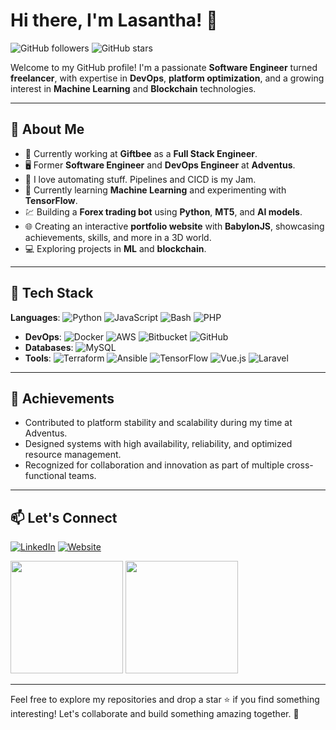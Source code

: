 # Hi there, I'm Lasantha! 👋

![GitHub followers](https://img.shields.io/github/followers/LasanthaSudeera?label=Follow%20Me&style=social) ![GitHub stars](https://img.shields.io/github/stars/LasanthaSudeera?affiliations=OWNER%2CCOLLABORATOR&label=Profile%20Stars&style=social)

Welcome to my GitHub profile! I'm a passionate **Software Engineer** turned **freelancer**, with expertise in **DevOps**, **platform optimization**, and a growing interest in **Machine Learning** and **Blockchain** technologies.

---

## 🚀 About Me
- 💼 Currently working at **Giftbee** as a **Full Stack Engineer**.
- 🖥️ Former **Software Engineer** and **DevOps Engineer** at **Adventus**.
- 🎯 I love automating stuff. Pipelines and CICD is my Jam.
- 🤖 Currently learning **Machine Learning** and experimenting with **TensorFlow**.
- 💹 Building a **Forex trading bot** using **Python**, **MT5**, and **AI models**.
- 🌐 Creating an interactive **portfolio website** with **BabylonJS**, showcasing achievements, skills, and more in a 3D world.
- 💻 Exploring projects in **ML** and **blockchain**.

---

## 🔧 Tech Stack
**Languages**: ![Python](https://img.shields.io/badge/Python-3776AB?style=for-the-badge&logo=python&logoColor=white) ![JavaScript](https://img.shields.io/badge/JavaScript-F7DF1E?style=for-the-badge&logo=javascript&logoColor=black) ![Bash](https://img.shields.io/badge/Bash-4EAA25?style=for-the-badge&logo=gnu-bash&logoColor=white) ![PHP](https://img.shields.io/badge/PHP-777BB4?style=for-the-badge&logo=php&logoColor=white)
- **DevOps**: ![Docker](https://img.shields.io/badge/Docker-2496ED?style=for-the-badge&logo=docker&logoColor=white) ![AWS](https://img.shields.io/badge/AWS-232F3E?style=for-the-badge&logo=amazon-aws&logoColor=white) ![Bitbucket](https://img.shields.io/badge/Bitbucket-0052CC?style=for-the-badge&logo=bitbucket&logoColor=white) ![GitHub](https://img.shields.io/badge/GitHub-181717?style=for-the-badge&logo=github&logoColor=white)
- **Databases**: ![MySQL](https://img.shields.io/badge/MySQL-4479A1?style=for-the-badge&logo=mysql&logoColor=white) 
- **Tools**: ![Terraform](https://img.shields.io/badge/Terraform-7B42BC?style=for-the-badge&logo=terraform&logoColor=white) ![Ansible](https://img.shields.io/badge/Ansible-EE0000?style=for-the-badge&logo=ansible&logoColor=white) ![TensorFlow](https://img.shields.io/badge/TensorFlow-FF6F00?style=for-the-badge&logo=tensorflow&logoColor=white) 
![Vue.js](https://img.shields.io/badge/Vue.js-4FC08D?style=for-the-badge&logo=vue.js&logoColor=white) ![Laravel](https://img.shields.io/badge/Laravel-FF2D20?style=for-the-badge&logo=laravel&logoColor=white)

---

## 🌟 Achievements
- Contributed to platform stability and scalability during my time at Adventus.
- Designed systems with high availability, reliability, and optimized resource management.
- Recognized for collaboration and innovation as part of multiple cross-functional teams.

---

## 📫 Let's Connect
[![LinkedIn](https://img.shields.io/badge/LinkedIn-0077B5?style=for-the-badge&logo=linkedin&logoColor=white)](https://www.linkedin.com/in/lasantha-sudeera) [![Website](https://img.shields.io/badge/Website-000000?style=for-the-badge&logo=About.me&logoColor=white)](https://lasantha.dev)

<p>
  <img height="180em" src="https://github-readme-stats.vercel.app/api?username=LasanthaSudeera&show_icons=true&hide_border=true&&count_private=true&include_all_commits=true" />
  <img height="180em" src="https://github-readme-stats.vercel.app/api/top-langs/?username=LasanthaSudeera&exclude_repo=KNN-Image-Classification&show_icons=true&hide_border=true&layout=compact&langs_count=8"/>
</p>

---

Feel free to explore my repositories and drop a star ⭐ if you find something interesting! Let's collaborate and build something amazing together. 🚀


